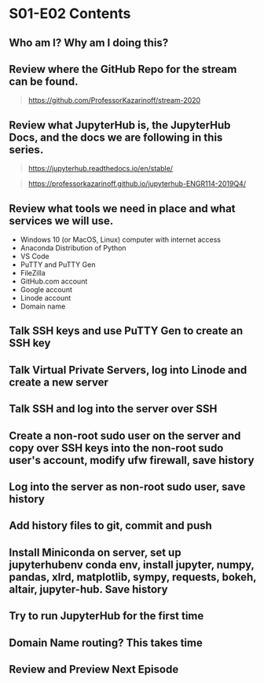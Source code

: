 # S01-E02 Contents

## Who am I? Why am I doing this?

## Review where the GitHub Repo for the stream can be found.

 > https://github.com/ProfessorKazarinoff/stream-2020

## Review what JupyterHub is, the JupyterHub Docs, and the docs we are following in this series.

 > https://jupyterhub.readthedocs.io/en/stable/

 > https://professorkazarinoff.github.io/jupyterhub-ENGR114-2019Q4/

## Review what tools we need in place and what services we will use.

 - Windows 10 (or MacOS, Linux) computer with internet access
 - Anaconda Distribution of Python
 - VS Code
 - PuTTY and PuTTY Gen
 - FileZilla
 - GitHub.com account
 - Google account
 - Linode account
 - Domain name

## Talk SSH keys and use PuTTY Gen to create an SSH key

## Talk Virtual Private Servers, log into Linode and create a new server

## Talk SSH and log into the server over SSH

## Create a non-root sudo user on the server and copy over SSH keys into the non-root sudo user's account, modify ufw firewall, save history

## Log into the server as non-root sudo user, save history

## Add history files to git, commit and push

## Install Miniconda on server, set up jupyterhubenv conda env, install jupyter, numpy, pandas, xlrd, matplotlib, sympy, requests, bokeh, altair, jupyter-hub. Save history

## Try to run JupyterHub for the first time

## Domain Name routing? This takes time

## Review and Preview Next Episode
